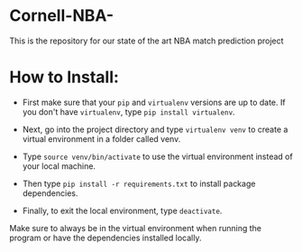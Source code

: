 # Cornell-NBA-
This is the repository for our state of the art NBA match prediction project

# How to Install:
* First make sure that your `pip` and `virtualenv` versions are up to date. If you don't have `virtualenv`, type `pip install virtualenv`.

* Next, go into the project directory and type `virtualenv venv` to create a virtual environment in a folder called venv.

* Type `source venv/bin/activate` to use the virtual environment instead of your local machine.

* Then type `pip install -r requirements.txt` to install package dependencies.

* Finally, to exit the local environment, type `deactivate`.

Make sure to always be in the virtual environment when running the program or have the dependencies installed locally.
